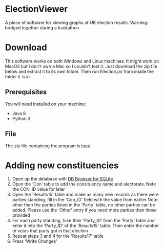 # ElectionViewer
A piece of software for viewing graphs of UK election results. Warning: bodged together during a hackathon

# Download
This software works on both Windows and Linux machines. It might work on MacOS but I don't own a Mac so I couldn't test it. Just download the zip file below and extract it to its own folder. Then run Election.jar from inside the folder it is in

## Prerequisites
You will need installed on your machine:
- Java 8
- Python 3

## File
The zip file containing the program is [here](https://drive.google.com/file/d/1c7kbuR2r1ekBas6hTW_JN4SDnW8Zr3p2/view?usp=sharing).

# Adding new constituencies
1. Open up the database with [DB Browser for SQLite](https://sqlitebrowser.org/)
2. Open the 'Con' table to add the consituency name and electorate. Note the CON_ID value for later
3. Open the 'Results15' table and make as many new records as there were parties standing, fill in the 'Con_ID' field with the value from earlier
Note: other than the parties listed in the 'Party' table, no other parties can be added. Please use the 'Other' entry if you need more parties than those provided
4. For each party standing, take their 'Party_ID' from the 'Party' table and enter it into the 'Party_ID' of the 'Results15' table. Then enter the number of votes that party got in that election
5. Repeat steps 3 and 4 for the 'Results17' table
6. Press 'Write Changes'
